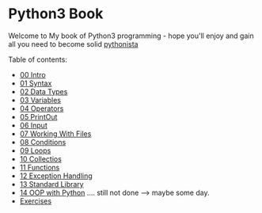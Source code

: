 # Python3  Book 

Welcome to My book of Python3 programming - hope you'll enjoy and gain all you need to become solid [pythonista](https://en.wiktionary.org/wiki/Pythonista)


Table of contents:

- [00 Intro](./00_intro/README.md)
- [01 Syntax](./01_syntax/README.md)
- [02 Data Types](./02_data_types/README.md)
- [03 Variables](./03_variables/README.md)
- [04 Operators](./04_operators/README.md)
- [05 PrintOut](./05_printout/README.md)
- [06 Input](./06_input/README.md)
- [07 Working With Files](./07_working_with_files/README.md)
- [08 Conditions](./08_conditions/README.md)
- [09 Loops](./09_loops/README.md)
- [10 Collectios](./10_arrays_and_collections/README.md)
- [11 Functions](./11_functions/README.md)
- [12 Exception Handling](./12_try_except/README.md)
- [13 Standard Library](./13_standard_library/README.md)
- [14 OOP with Python](./14_oop/README.md) .... still not done --> maybe some day.
- [Exercises](./98_exercises/README.md)